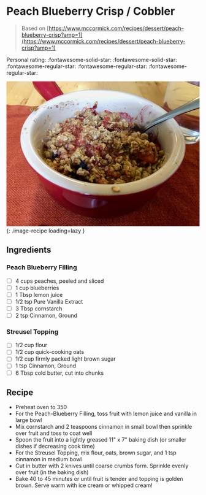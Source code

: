 # Peach Blueberry Crisp / Cobbler

> Based on [https://www.mccormick.com/recipes/dessert/peach-blueberry-crisp?amp=1](https://www.mccormick.com/recipes/dessert/peach-blueberry-crisp?amp=1)

<!-- {cts} rating=2; (User can specify rating on scale of 1-5) -->

Personal rating: :fontawesome-solid-star: :fontawesome-solid-star: :fontawesome-regular-star: :fontawesome-regular-star: :fontawesome-regular-star:

<!-- {cte} -->

<!-- {cts} name_image=peach_blueberry_crisp.jpeg; (User can specify image name) -->

![peach_blueberry_crisp.jpeg](./peach_blueberry_crisp.jpeg){: .image-recipe loading=lazy }

<!-- {cte} -->

## Ingredients

### Peach Blueberry Filling

- [ ] 4 cups peaches, peeled and sliced
- [ ] 1 cup blueberries
- [ ] 1 Tbsp lemon juice
- [ ] 1/2 tsp Pure Vanilla Extract
- [ ] 3 Tbsp cornstarch
- [ ] 2 tsp Cinnamon, Ground

### Streusel Topping

- [ ] 1/2 cup flour
- [ ] 1/2 cup quick-cooking oats
- [ ] 1/2 cup firmly packed light brown sugar
- [ ] 1 tsp Cinnamon, Ground
- [ ] 6 Tbsp cold butter, cut into chunks

## Recipe

- Preheat oven to 350
- For the Peach-Blueberry Filling, toss fruit with lemon juice and vanilla in large bowl
- Mix cornstarch and 2 teaspoons cinnamon in small bowl then sprinkle over fruit and toss to coat well
- Spoon the fruit into a lightly greased 11" x 7" baking dish (or smaller dishes if decreasing cook time)
- For the Streusel Topping, mix flour, oats, brown sugar, and 1 tsp cinnamon in medium bowl
- Cut in butter with 2 knives until coarse crumbs form. Sprinkle evenly over fruit (in the baking dish)
- Bake 40 to 45 minutes or until fruit is tender and topping is golden brown. Serve warm with ice cream or whipped cream!
